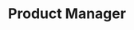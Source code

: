 ---
  name: "Jince Kuruvilla"
  link: "http://www.jince.org"
  title: "Product Manager"
  affiliation: "Flocabulary"
---